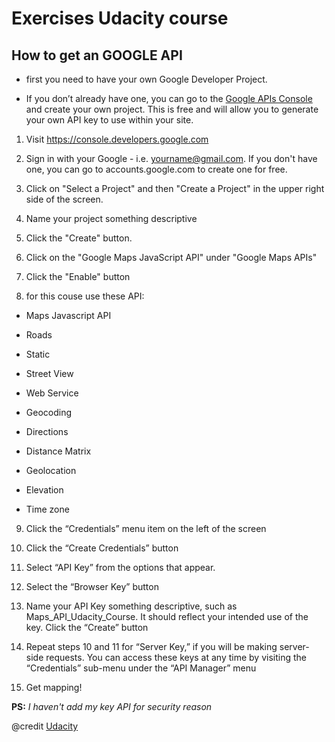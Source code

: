 # Exercises Udacity course 

## How to get an **GOOGLE API**

* first you need to have your own Google Developer Project.

* If you don’t already have one, you can go to the [Google APIs Console](https://console.developers.google.com/ ) and create your own project. This is free and will allow you to generate your own API key to use within your site.

1. Visit https://console.developers.google.com

2. Sign in with your Google - i.e. yourname@gmail.com. If you don't have one, you can go to accounts.google.com to create one for free.

3. Click on "Select a Project" and then "Create a Project" in the upper right side of the screen. 

4. Name your project something descriptive

5. Click the "Create" button. 

6. Click on the "Google Maps JavaScript API" under "Google Maps APIs" 

7. Click the "Enable" button

8. for this couse use these API: 

* Maps Javascript API

* Roads

* Static
* Street View

* Web Service

* Geocoding

* Directions

* Distance Matrix

* Geolocation

* Elevation

* Time zone

9. Click the “Credentials” menu item on the left of the screen

10. Click the “Create Credentials” button

11. Select “API Key” from the options that appear. 

12. Select the “Browser Key” button

13. Name your API Key something descriptive, such as Maps_API_Udacity_Course. It should reflect your intended use of the key. Click the “Create” button

14. Repeat steps 10 and 11 for “Server Key,” if you will be making server-side requests. You can access these keys at any time by visiting the “Credentials” sub-menu under the “API Manager” menu

15. Get mapping!

**PS:** *I haven't add my key API for security reason*



@credit [Udacity](https://eu.udacity.com/)